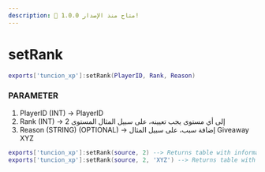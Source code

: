 ```yaml
---
description: 🔧 متاح منذ الإصدار 1.0.0!
---
```


# setRank

```lua title="Export Syntax"
exports['tuncion_xp']:setRank(PlayerID, Rank, Reason)
```

### PARAMETER

1. PlayerID <span className="color-blue">(INT)</span> <span className="color-orange">-> PlayerID</span>
2. Rank <span className="color-blue">(INT)</span> <span className="color-orange">-> إلى أي مستوى يجب تعيينه، على سبيل المثال المستوى 2</span>
3. Reason <span className="color-blue">(STRING) (OPTIONAL)</span> <span className="color-orange">-> إضافة سبب، على سبيل المثال Giveaway XYZ</span>

```lua
exports['tuncion_xp']:setRank(source, 2) --> Returns table with information
exports['tuncion_xp']:setRank(source, 2, 'XYZ') --> Returns table with information
```